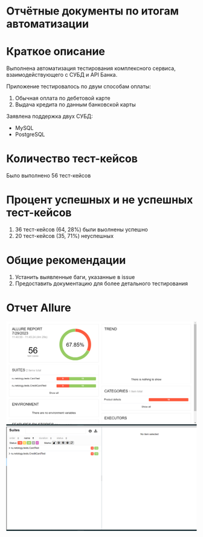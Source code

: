 # Отчётные документы по итогам автоматизации

# Краткое описание

Выполнена автоматизация тестирования комплексного сервиса, взаимодействующего с СУБД и API Банка.

Приложение тестировалось по двум способам оплаты:
1. Обычная оплата по дебетовой карте 
2. Выдача кредита по данным банковской карты

Заявлена поддержка двух СУБД:

* MySQL
* PostgreSQL

# Количество тест-кейсов

Было выполнено 56 тест-кейсов

# Процент успешных и не успешных тест-кейсов

1. 36 тест-кейсов (64, 28%) были выолнены успешно
2. 20 тест-кейсов (35, 71%) неуспешных

# Общие рекомендации
1. Устанить выявленные баги, указанные в issue
2. Предоставить документацию для более детального тестирования

# Отчет Allure
![img.png](img.png)
![img_1.png](img_1.png)